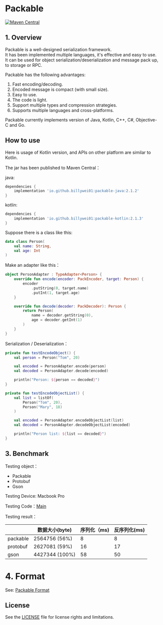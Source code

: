 # Packable

[![Maven Central](https://img.shields.io/maven-central/v/io.github.billywei01/packable-kotlin)](https://search.maven.org/artifact/io.github.billywei01/packable) 

## 1. Overview
Packable is a well-designed serialization framework.  <br>
It has been implemented multiple languages, it's effective and easy to use. <br>
It can be used for object serialization/deserialization and message pack up, to storage or RPC.

Packable has the following advantages:
1. Fast encoding/decoding.
2. Encoded message is compact (with small size).
3. Easy to use.
4. The code is light.
5. Support multiple types and compression strategies.
6. Supports multiple languages and cross-platforms.

Packable currently implements version of Java, Kotlin, C++, C#, Objective-C and Go.

## How to use
Here is usage of Kotlin version,  and APIs on other platform are similar to Kotlin.

The jar has been published to Maven Central：

java:
```gradle
dependencies {
    implementation 'io.github.billywei01:packable-java:2.1.2'
}
```

kotlin:
```gradle
dependencies {
    implementation 'io.github.billywei01:packable-kotlin:2.1.3'
}
```

Suppose there is a class like this:

```kotlin
data class Person(
    val name: String,
    val age: Int
)
```

Make an adapter like this：

```kotlin
object PersonAdapter : TypeAdapter<Person> {
    override fun encode(encoder: PackEncoder, target: Person) {
        encoder
            .putString(0, target.name)
            .putInt(1, target.age)
    }

    override fun decode(decoder: PackDecoder): Person {
        return Person(
            name = decoder.getString(0),
            age = decoder.getInt(1)
        )
    }
}
```

Serialization / Deserialization：

```kotlin
private fun testEncodeObject() {
    val person = Person("Tom", 20)

    val encoded = PersonAdapter.encode(person)
    val decoded = PersonAdapter.decode(encoded)

    println("Person: ${person == decoded}")
}

private fun testEncodeObjectList() {
    val list = listOf(
        Person("Tom", 20),
        Person("Mary", 18)
    )

    val encoded = PersonAdapter.encodeObjectList(list)
    val decoded = PersonAdapter.decodeObjectList(encoded)

    println("Person list: ${list == decoded}")
}
```


## 3. Benchmark

Testing object：
- Packable
- Protobuf
- Gson

Testing Device: Macbook Pro

Testing Code：[Main](https://github.com/BillyWei01/Packable/blob/main/java/src/main/java/Main.java)

Testing result：

|          | 数据大小(byte)     | 序列化（ms) | 反序列化(ms) |
|----------|----------------|---------|----------|
| packable | 2564756 (56%)  | 8       | 8        |
| protobuf | 2627081 (59%)  | 16      | 17       |
| gson     | 4427344 (100%) | 58      | 50       |

# 4. Format
See: [Packable Format](format.md)

## License
See the [LICENSE](LICENSE) file for license rights and limitations.
